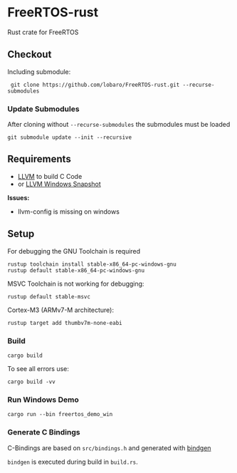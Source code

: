 # FreeRTOS-rust
Rust crate for FreeRTOS

## Checkout

Including submodule:

     git clone https://github.com/lobaro/FreeRTOS-rust.git --recurse-submodules

### Update Submodules

After cloning without `--recurse-submodules` the submodules must be loaded

    git submodule update --init --recursive

## Requirements

* [LLVM](https://releases.llvm.org/download.html) to build C Code
* or [LLVM Windows Snapshot](http://llvm.org/builds/)

**Issues:**

* llvm-config is missing on windows

## Setup

For debugging the GNU Toolchain is required

    rustup toolchain install stable-x86_64-pc-windows-gnu
    rustup default stable-x86_64-pc-windows-gnu
    
MSVC Toolchain is not working for debugging:

    rustup default stable-msvc
    
Cortex-M3 (ARMv7-M architecture):

    rustup target add thumbv7m-none-eabi

### Build

    cargo build
    
To see all errors use:

    cargo build -vv

### Run Windows Demo

    cargo run --bin freertos_demo_win

### Generate C Bindings

C-Bindings are based on `src/bindings.h` and generated with [bindgen](https://github.com/rust-lang/rust-bindgen)

`bindgen` is executed during build in `build.rs`.




